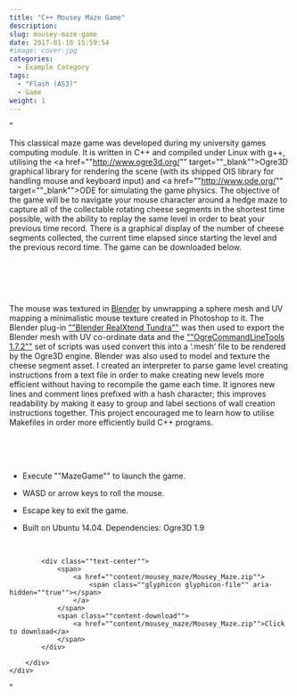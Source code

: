 ```yaml
---
title: "C++ Mousey Maze Game"
description: 
slug: mousey-maze-game
date: 2017-01-10 15:59:54
#image: cover.jpg
categories:
  - Example Category
tags:
  - "Flash (AS3)"
  - Game
weight: 1
---
```


"<p>This classical maze game was developed during my university games computing module. It is written in C++ and compiled under Linux with g++, utilising the <a href=""http://www.ogre3d.org/"" target=""_blank"">Ogre3D</a> graphical library for rendering the scene (with its shipped OIS library for handling mouse and keyboard input) and <a href=""http://www.ode.org/"" target=""_blank"">ODE</a> for simulating the game physics. The objective of the game will be to navigate your mouse character around a hedge maze to capture all of the collectable rotating cheese segments in the shortest time possible, with the ability to replay the same level in order to beat your previous time record. There is a graphical display of the number of cheese segments collected, the current time elapsed since starting the level and the previous record time. The game can be downloaded below.</p>
<br>

<div class=""row"">
  <div class=""col-xs-6 col-md-3"">
      <img class=""img-responsive img-shadow img-modal"" src=""content/mousey_maze/screenshot1.jpg"" alt=""Initial game launch"">
  </div>
  <div class=""col-xs-6 col-md-3"">
      <img class=""img-responsive img-shadow img-modal"" src=""content/mousey_maze/screenshot2.jpg"" alt=""Player character in top left corner of the maze"">
  </div>
  <div class=""col-xs-6 col-md-3"">
      <img class=""img-responsive img-shadow img-modal"" src=""content/mousey_maze/screenshot3.jpg"" alt=""Winning screen"">
  </div>
  <div class=""col-xs-6 col-md-3"">
      <img class=""img-responsive img-shadow img-modal"" src=""content/mousey_maze/screenshot4.jpg"" alt=""Hovering the mouse over the replay button"">
  </div>
</div>
<br><br>

<p>The mouse was textured in <a href=""https://www.blender.org/"" target=""_blank"">Blender</a> by unwrapping a sphere mesh and UV mapping a minimalistic mouse texture created in Photoshop to it. The Blender plug-in <a href=""https://bitbucket.org/iboshkov/blender2ogre"" target=""_blank"">""Blender RealXtend Tundra""</a> was then used to export the Blender mesh with UV co-ordinate data and the <a href=""https://sourceforge.net/projects/ogre/files/ogre-tools/1.7.2/OgreCommandLineTools_1.7.2.zip"" target=""_blank"">""OgreCommandLineTools 1.7.2""</a> set of scripts was used convert this into a ‘.mesh’ file to be rendered by the Ogre3D engine. Blender was also used to model and texture the cheese segment asset. I created an interpreter to parse game level creating instructions from a text file in order to make creating new levels more efficient without having to recompile the game each time. It ignores new lines and comment lines prefixed with a hash character; this improves readability by making it easy to group and label sections of wall creation instructions together. This project encouraged me to learn how to utilise Makefiles in order more efficiently build C++ programs.</p>
<br>

<div class=""row"">
  <div class=""col-xs-6 col-md-offset-3 col-md-3"">
      <img class=""img-responsive img-shadow img-modal"" src=""content/mousey_maze/screenshot5.jpg"" alt=""Mouse texture in Photoshop"">
  </div>
  <div class=""col-xs-6 col-md-3"">
      <img class=""img-responsive img-shadow img-modal"" src=""content/mousey_maze/screenshot6.jpg"" alt=""Cheese texture UV mapped to the cheese segment mesh in Blender"">
  </div>
</div>
<br><br>

<ul style=""list-style-type:square"">
  <li><p>Execute ""MazeGame"" to launch the game.</p></li>
	<li><p>WASD or arrow keys to roll the mouse.</p></li>
  <li><p>Escape key to exit the game.</p></li>
  <li><p>Built on Ubuntu 14.04. Dependencies: Ogre3D 1.9</p></li>
</ul>
<br>

<div class=""col-xs-12"">
	<div class=""panel panel-default"">
		<div class=""panel-body"">

			<div class=""text-center"">
				<span>
					<a href=""content/mousey_maze/Mousey_Maze.zip"">
						<span class=""glyphicon glyphicon-file"" aria-hidden=""true""></span>
					</a>
				</span>
				<span class=""content-download"">
					<a href=""content/mousey_maze/Mousey_Maze.zip"">Click to download</a>
				</span>
			</div>
			
		</div>
	</div>
</div>"